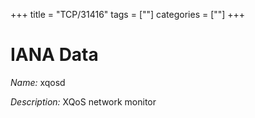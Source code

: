 +++
title = "TCP/31416"
tags = [""]
categories = [""]
+++

# IANA Data

_Name:_ xqosd

_Description:_ XQoS network monitor

